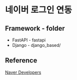 # 네이버 로그인 연동
## Framework - folder
- FastAPI - fastapi
- Django - django_based/

## Reference
<a href='https://developers.naver.com/main/'> Naver Developers